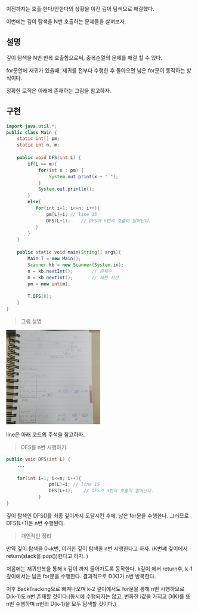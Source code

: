 이전까지는 호출 한다/안한다의 상황을 이진 깊이 탐색으로 해결했다.

이번에는 깊이 탐색을 N번 호출하는 문제들을 살펴보자.

## 설명

깊이 탐색을 N번 반복 호출함으로써, 중복순열의 문제를 해결 할 수 있다.

for문안에 재귀가 있을때, 재귀를 전부다 수행한 후 돌아오면 남은 for문이 동작하는 방식이다.

정확한 로직은 아래에 존재하는 그림을 참고하자.

## 구현

```java
import java.util.*;
public class Main {
    static int[] pm;
    static int n, m;

    public void DFS(int L) {
        if(L == m){
            for(int x : pm) {
                System.out.print(x + " ");
            }
            System.out.println();
        }
        else{
           for(int i=1; i<=n; i++){
               pm[L]=i; // line 15
               DFS(L+1);    // DFS가 n번의 호출이 일어난다.
           }
        }
    }

    public static void main(String[] args){
        Main T = new Main();
        Scanner kb = new Scanner(System.in);
        n = kb.nextInt();       // 문제수
        m = kb.nextInt();       // 제한 시간
        pm = new int[m];

        T.DFS(0);
    }
}
```

> 그림 설명

<img src ="https://github.com/steadykyu/TIL/blob/master/Algorithm/%EC%9E%90%EB%B0%94%EC%95%8C%EA%B3%A0%EB%A6%AC%EC%A6%98_%EC%9D%B8%ED%94%84%EB%9F%B0/7.%20Recursive%2C%20Tree%2C%20Graph(DFS%2C%20BFS%20%EA%B8%B0%EC%B4%88)/img/8_4_1.jpg" width="50%" height="50%">

line은 아래 코드의 주석을 참고하자.

> DFS를 n번 시행하기.
```java
public void DFS(int L) {
    ...

    for(int i=1; i<=n; i++){
                pm[L]=i; // line 15
                DFS(L+1);    // DFS가 n번의 호출이 일어난다.
            }
}
```
깊이 탐색인 DFS()를 최종 깊이까지 도달시킨 후에, 남은 for문을 수행한다. 그러므로 DFS(L+1)은 n번 수행된다.


> 개인적인 정리

만약 깊이 탐색을 0~k번, 이러한 깊이 탐색을 n번 시행한다고 하자. (K번쨰 깊이에서 return(stack을 pop())한다고 하자. )

처음에는 재귀반복을 통해 k 깊이 까지 들어가도록 동작한다. k깊이 에서 return후, k-1 깊이에서는 남은 for문을 수행한다. 결과적으로 D(K)가 n번 반복한다. 

이후 BackTracking으로 빠져나오며 k-2 깊이에서도 for문을 통해 n번 시행하므로 D(k-1)도 n번 존재할 것이다.(동시에 수행되지는 않고, 변화한 i값을 가지고 D(K)를 또 n번 수행하며 n번의 D(k-1)을 모두 탐색할 것이다.)